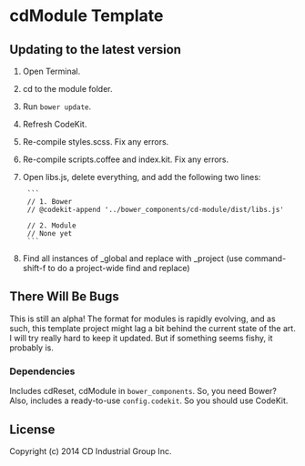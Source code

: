 # cdModule Template

## Updating to the latest version

1. Open Terminal.
2. cd to the module folder.
3. Run `bower update`.
4. Refresh CodeKit.
5. Re-compile styles.scss. Fix any errors.
6. Re-compile scripts.coffee and index.kit. Fix any errors.
7. Open libs.js, delete everything, and add the following two lines:

		```
		// 1. Bower
		// @codekit-append '../bower_components/cd-module/dist/libs.js'

		// 2. Module
		// None yet
		```

8. Find all instances of _global and replace with _project (use command-shift-f to do a project-wide find and replace)

## There Will Be Bugs
This is still an alpha! The format for modules is rapidly evolving, and as such, this template project might lag a bit behind the current state of the art. I will try really hard to keep it updated. But if something seems fishy, it probably is.

### Dependencies
Includes cdReset, cdModule in `bower_components`. So, you need Bower? Also, includes a ready-to-use `config.codekit`. So you should use CodeKit.

## License
Copyright (c) 2014 CD Industrial Group Inc.
